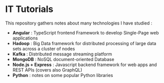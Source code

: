 # IT Tutorials

This repository gathers notes about many technologies I have studied :

- **Angular** : TypeScript frontend Framework to develop Single-Page web applications 
- **Hadoop** : Big Data framework for distributed processing of large data sets across a cluster of nodes
- **Kafka** : Distributed message streaming platform
- **MongoDB** : NoSQL document-oriented Database
- **Node.js + Express** : Javascript backend framework for web apps and REST APIs (covers also GraphQL)
- **Python** : notes on some popular Python libraries

